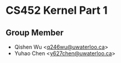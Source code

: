 # CS452 Kernel Part 1

## Group Member

- Qishen Wu \<q246wu@uwaterloo.ca\>
- Yuhao Chen \<y627chen@uwaterloo.ca\>
